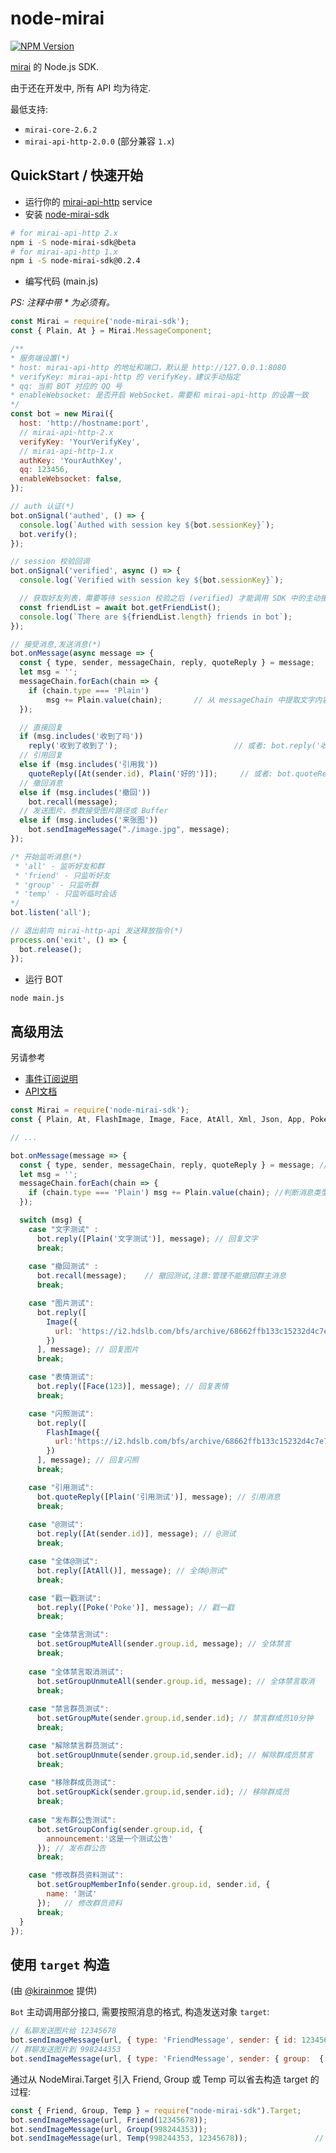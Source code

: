# node-mirai

[![NPM Version](https://img.shields.io/npm/v/node-mirai-sdk)](https://www.npmjs.com/package/node-mirai-sdk)

[mirai](https://github.com/mamoe/mirai) 的 Node.js SDK.

由于还在开发中, 所有 API 均为待定.

最低支持:

- `mirai-core-2.6.2`
- `mirai-api-http-2.0.0` (部分兼容 `1.x`)

## QuickStart / 快速开始

- 运行你的 [mirai-api-http](https://github.com/project-mirai/mirai-api-http) service
- 安装 [node-mirai-sdk](https://www.npmjs.com/package/node-mirai-sdk)

```bash
# for mirai-api-http 2.x
npm i -S node-mirai-sdk@beta
# for mirai-api-http 1.x
npm i -S node-mirai-sdk@0.2.4
```

- 编写代码 (main.js)

*PS: 注释中带 \* 为必须有。*

```javascript
const Mirai = require('node-mirai-sdk');
const { Plain, At } = Mirai.MessageComponent;

/**
* 服务端设置(*)
* host: mirai-api-http 的地址和端口，默认是 http://127.0.0.1:8080
* verifyKey: mirai-api-http 的 verifyKey，建议手动指定
* qq: 当前 BOT 对应的 QQ 号
* enableWebsocket: 是否开启 WebSocket，需要和 mirai-api-http 的设置一致
*/
const bot = new Mirai({
  host: 'http://hostname:port',
  // mirai-api-http-2.x
  verifyKey: 'YourVerifyKey',
  // mirai-api-http-1.x
  authKey: 'YourAuthKey',
  qq: 123456,
  enableWebsocket: false,
});

// auth 认证(*)
bot.onSignal('authed', () => {
  console.log(`Authed with session key ${bot.sessionKey}`);
  bot.verify();
});

// session 校验回调
bot.onSignal('verified', async () => {
  console.log(`Verified with session key ${bot.sessionKey}`);

  // 获取好友列表，需要等待 session 校验之后 (verified) 才能调用 SDK 中的主动接口
  const friendList = await bot.getFriendList();
  console.log(`There are ${friendList.length} friends in bot`);
});

// 接受消息,发送消息(*)
bot.onMessage(async message => {
  const { type, sender, messageChain, reply, quoteReply } = message;
  let msg = '';
  messageChain.forEach(chain => {
    if (chain.type === 'Plain')
        msg += Plain.value(chain);       // 从 messageChain 中提取文字内容
  });

  // 直接回复
  if (msg.includes('收到了吗'))
    reply('收到了收到了');                          // 或者: bot.reply('收到了收到了', message)
  // 引用回复
  else if (msg.includes('引用我'))
    quoteReply([At(sender.id), Plain('好的')]);     // 或者: bot.quoteReply(messageChain, message)
  // 撤回消息
  else if (msg.includes('撤回'))
    bot.recall(message);
  // 发送图片，参数接受图片路径或 Buffer
  else if (msg.includes('来张图'))
    bot.sendImageMessage("./image.jpg", message);
});

/* 开始监听消息(*)
 * 'all' - 监听好友和群
 * 'friend' - 只监听好友
 * 'group' - 只监听群
 * 'temp' - 只监听临时会话
*/
bot.listen('all');

// 退出前向 mirai-http-api 发送释放指令(*)
process.on('exit', () => {
  bot.release();
});
```

- 运行 BOT

```bash
node main.js
```

## 高级用法

另请参考

- [事件订阅说明](https://github.com/RedBeanN/node-mirai/blob/master/event.md)
- [API文档](https://redbean.tech/node-mirai-sdk)

```javascript
const Mirai = require('node-mirai-sdk');
const { Plain, At, FlashImage, Image, Face, AtAll, Xml, Json, App, Poke } = Mirai.MessageComponent;

// ...

bot.onMessage(message => {
  const { type, sender, messageChain, reply, quoteReply } = message; //接受其他消息,进行提取关键消息
  let msg = ''; 
  messageChain.forEach(chain => {
    if (chain.type === 'Plain') msg += Plain.value(chain); //判断消息类型是不是文字
  });

  switch (msg) {
    case "文字测试" :
      bot.reply([Plain('文字测试')], message); // 回复文字
      break;
    
    case "撤回测试" :
      bot.recall(message);    // 撤回测试,注意:管理不能撤回群主消息
      break;

    case "图片测试":
      bot.reply([
        Image({
          url: 'https://i2.hdslb.com/bfs/archive/68662ffb133c15232d4c7e763c43e07bccc98ccb.jpg'
        })
      ], message); // 回复图片
      break;

    case "表情测试":
      bot.reply([Face(123)], message); // 回复表情
      break;

    case "闪照测试":
      bot.reply([
        FlashImage({
          url:'https://i2.hdslb.com/bfs/archive/68662ffb133c15232d4c7e763c43e07bccc98ccb.jpg'
        })
      ], message); // 回复闪照
      break;

    case "引用测试":
      bot.quoteReply([Plain('引用测试')], message); // 引用消息
      break;
    
    case "@测试":
      bot.reply([At(sender.id)], message); // @测试
      break;

    case "全体@测试":
      bot.reply([AtAll()], message); // 全体@测试"
      break;

    case "戳一戳测试":
      bot.reply([Poke('Poke')], message); // 戳一戳
      break;

    case "全体禁言测试":
      bot.setGroupMuteAll(sender.group.id, message); // 全体禁言
      break;
      
    case "全体禁言取消测试":
      bot.setGroupUnmuteAll(sender.group.id, message); // 全体禁言取消
      break;
    
    case "禁言群员测试":
      bot.setGroupMute(sender.group.id,sender.id); // 禁言群成员10分钟
      break;

    case "解除禁言群员测试":
      bot.setGroupUnmute(sender.group.id,sender.id); // 解除群成员禁言
      break;
    
    case "移除群成员测试":
      bot.setGroupKick(sender.group.id,sender.id); // 移除群成员
      break;
    
    case "发布群公告测试":
      bot.setGroupConfig(sender.group.id, {
        announcement:'这是一个测试公告'
      }); // 发布群公告
      break;

    case "修改群员资料测试":
      bot.setGroupMemberInfo(sender.group.id, sender.id, {
        name: '测试'
      });   // 修改群员资料
      break;
  }
});

```

## 使用 `target` 构造

(由 [@kirainmoe](https://github.com/kirainmoe) 提供)

`Bot` 主动调用部分接口, 需要按照消息的格式, 构造发送对象 `target`:

```javascript
// 私聊发送图片给 12345678
bot.sendImageMessage(url, { type: 'FriendMessage', sender: { id: 12345678 } });
// 群聊发送图片到 998244353
bot.sendImageMessage(url, { type: 'FriendMessage', sender: { group:  { id: 998244353 } } });

```

通过从 NodeMirai.Target 引入 Friend, Group 或 Temp 可以省去构造 target 的过程:

```javascript
const { Friend, Group, Temp } = require("node-mirai-sdk").Target;
bot.sendImageMessage(url, Friend(12345678));
bot.sendImageMessage(url, Group(998244353));
bot.sendImageMessage(url, Temp(998244353, 12345678));               // 给群号为 998244353 的用户 12345678 发送临时消息图片

```
